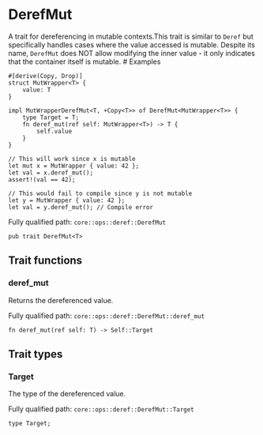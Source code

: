 # DerefMut

A trait for dereferencing in mutable contexts.This trait is similar to `Deref` but specifically handles cases where the value accessed is mutable. Despite its name, `DerefMut` does NOT allow modifying the inner value - it only indicates that the container itself is mutable.  # Examples
```cairo
#[derive(Copy, Drop)]
struct MutWrapper<T> {
    value: T
}

impl MutWrapperDerefMut<T, +Copy<T>> of DerefMut<MutWrapper<T>> {
    type Target = T;
    fn deref_mut(ref self: MutWrapper<T>) -> T {
        self.value
    }
}

// This will work since x is mutable
let mut x = MutWrapper { value: 42 };
let val = x.deref_mut();
assert!(val == 42);

// This would fail to compile since y is not mutable
let y = MutWrapper { value: 42 };
let val = y.deref_mut(); // Compile error
```

Fully qualified path: `core::ops::deref::DerefMut`

<pre><code class="language-rust">pub trait DerefMut&lt;T&gt;</code></pre>

## Trait functions

### deref_mut

Returns the dereferenced value.

Fully qualified path: `core::ops::deref::DerefMut::deref_mut`

<pre><code class="language-rust">fn deref_mut(ref self: T) -&gt; Self::Target</code></pre>


## Trait types

### Target

The type of the dereferenced value.

Fully qualified path: `core::ops::deref::DerefMut::Target`

<pre><code class="language-rust">type Target;</code></pre>


